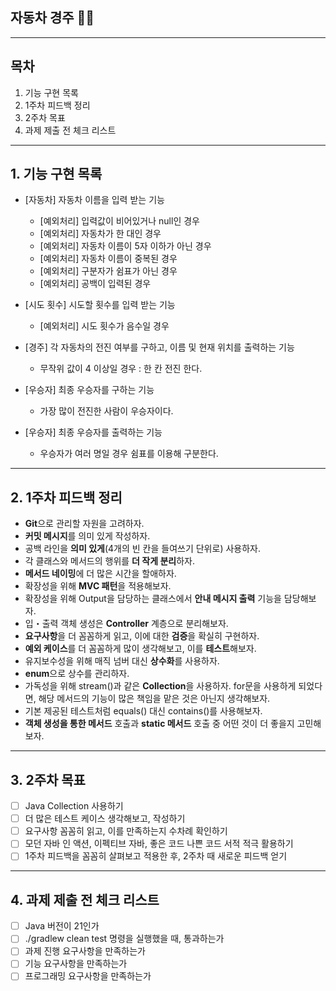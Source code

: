 ## 자동차 경주 🚗💨

---

## 목차
1. 기능 구현 목록
2. 1주차 피드백 정리
3. 2주차 목표
4. 과제 제출 전 체크 리스트

---

## 1. 기능 구현 목록
- [자동차] 자동차 이름을 입력 받는 기능
  * [예외처리] 입력값이 비어있거나 null인 경우
  * [예외처리] 자동차가 한 대인 경우
  * [예외처리] 자동차 이름이 5자 이하가 아닌 경우
  * [예외처리] 자동차 이름이 중복된 경우
  * [예외처리] 구분자가 쉼표가 아닌 경우
  * [예외처리] 공백이 입력된 경우


- [시도 횟수] 시도할 횟수를 입력 받는 기능
  * [예외처리] 시도 횟수가 음수일 경우


- [경주] 각 자동차의 전진 여부를 구하고, 이름 및 현재 위치를 출력하는 기능
  * 무작위 값이 4 이상일 경우 : 한 칸 전진 한다.


- [우승자] 최종 우승자를 구하는 기능
  * 가장 많이 전진한 사람이 우승자이다.


- [우승자] 최종 우승자를 출력하는 기능
  * 우승자가 여러 명일 경우 쉼표를 이용해 구분한다.

---

## 2. 1주차 피드백 정리
- **Git**으로 관리할 자원을 고려하자.
- **커밋 메시지**를 의미 있게 작성하자.
- 공백 라인을 **의미 있게**(4개의 빈 칸을 들여쓰기 단위로) 사용하자.
- 각 클래스와 메서드의 행위를 **더 작게 분리**하자.
- **메서드 네이밍**에 더 많은 시간을 할애하자.
- 확장성을 위해 **MVC 패턴**을 적용해보자.
- 확장성을 위해 Output을 담당하는 클래스에서 **안내 메시지 출력** 기능을 담당해보자.
- 입・출력 객체 생성은 **Controller** 계층으로 분리해보자.
- **요구사항**을 더 꼼꼼하게 읽고, 이에 대한 **검증**을 확실히 구현하자.
- **예외 케이스**를 더 꼼꼼하게 많이 생각해보고, 이를 **테스트**해보자.
- 유지보수성을 위해 매직 넘버 대신 **상수화**를 사용하자.
- **enum**으로 상수를 관리하자.
- 가독성을 위해 stream()과 같은 **Collection**을 사용하자. for문을 사용하게 되었다면, 해당 메서드의 기능이 많은 책임을 맡은 것은 아닌지 생각해보자.
- 기본 제공된 테스트처럼 equals() 대신 contains()를 사용해보자.
- **객체 생성을 통한 메서드** 호출과 **static 메서드** 호출 중 어떤 것이 더 좋을지 고민해보자.

---

## 3. 2주차 목표
- [ ] Java Collection 사용하기
- [ ] 더 많은 테스트 케이스 생각해보고, 작성하기
- [ ] 요구사항 꼼꼼히 읽고, 이를 만족하는지 수차례 확인하기
- [ ] 모던 자바 인 액션, 이펙티브 자바, 좋은 코드 나쁜 코드 서적 적극 활용하기
- [ ] 1주차 피드백을 꼼꼼히 살펴보고 적용한 후, 2주차 때 새로운 피드백 얻기

---

## 4. 과제 제출 전 체크 리스트
- [ ] Java 버전이 21인가
- [ ] ./gradlew clean test 명령을 실행했을 때, 통과하는가
- [ ] 과제 진행 요구사항을 만족하는가
- [ ] 기능 요구사항을 만족하는가
- [ ] 프로그래밍 요구사항을 만족하는가